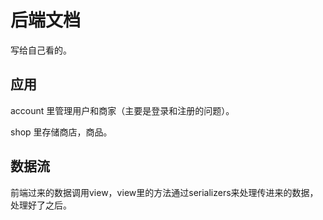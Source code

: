 # 后端文档

写给自己看的。

## 应用

account 里管理用户和商家（主要是登录和注册的问题）。

shop 里存储商店，商品。

## 数据流

前端过来的数据调用view，view里的方法通过serializers来处理传进来的数据，处理好了之后。
